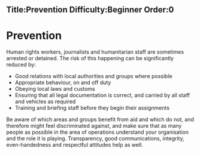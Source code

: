 Title:Prevention
Difficulty:Beginner
Order:0
---
# Prevention

Human rights workers, journalists and humanitarian staff are sometimes arrested or detained.  The risk of this happening can be significantly reduced by:

*   Good relations with local authorities and groups where possible
*   Appropriate behaviour, on and off duty
*   Obeying local laws and customs
*   Ensuring that all legal documentation is correct, and carried by all staff and vehicles as required
*   Training and briefing staff before they begin their assignments

Be aware of which areas and groups benefit from aid and which do not, and therefore might feel discriminated against, and make sure that as many people as possible in the area of operations understand your organisation and the role it is playing. Transparency, good communications, integrity, even-handedness and respectful attitudes help as well.